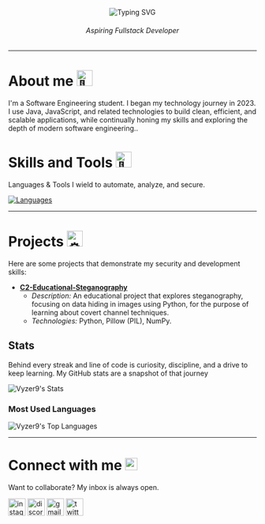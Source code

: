 <!-- Animated Title -->
<p align="center">
  <img src="https://readme-typing-svg.herokuapp.com?font=Fira+Code&size=28&pause=1000&color=36BCF7&center=true&vCenter=true&width=435&lines=Hi+Guys,+I'm+Richard!;Dev+%7C+Fullstack;Welcome+to+my+Profile!+🚀" alt="Typing SVG" /> 
</p>

<h6 align="center">Aspiring Fullstack Developer</h6>

---

<!-- About me -->
<h1>About me <picture>
  <source srcset="https://fonts.gstatic.com/s/e/notoemoji/latest/1f44b/512.webp" type="image/webp">
  <img src="https://fonts.gstatic.com/s/e/notoemoji/latest/1f44b/512.gif" alt="👋" width="32" height="32">
</picture></h1>
<p>I'm a Software Engineering student. I began my technology journey in 2023. I use Java, JavaScript, and related technologies to build clean, efficient, and scalable applications, while continually honing my skills and exploring the depth of modern software engineering..</p>

<!-- Skills and Tools -->
<h1>Skills and Tools <picture>
  <source srcset="https://fonts.gstatic.com/s/e/notoemoji/latest/1f3af/512.webp" type="image/webp">
  <img src="https://fonts.gstatic.com/s/e/notoemoji/latest/1f3af/512.gif" alt="🎯" width="32" height="32">
</picture></h1>

<p>Languages & Tools I wield to automate, analyze, and secure.</p>

[![Languages](https://skillicons.dev/icons?i=bash,js,html,css,bootstrap,vite,sass)](https://skillicons.dev)


---

<!-- Project -->
<h1>Projects <picture>
  <source srcset="https://fonts.gstatic.com/s/e/notoemoji/latest/2699_fe0f/512.webp" type="image/webp">
  <img src="https://fonts.gstatic.com/s/e/notoemoji/latest/2699_fe0f/512.gif" alt="⚙" width="32" height="32">
</picture> </h1> 
Here are some projects that demonstrate my security and development skills:

* **[C2-Educational-Steganography](https://github.com/Vyzer9/C2-Educational-Steganography)**
    * *Description:* An educational project that explores steganography, focusing on data hiding in images using Python, for the purpose of learning about covert channel techniques.
    * *Technologies:* Python, Pillow (PIL), NumPy.

<!-- Stats -->
## Stats
<p>Behind every streak and line of code is curiosity, discipline, and a drive to keep learning. My GitHub stats are a snapshot of that journey</p>

![Vyzer9's Stats](https://github-readme-stats.vercel.app/api?username=Vyzer9&theme=chartreuse-dark&show_icons=true&hide_border=true&count_private=true)

### Most Used Languages
![Vyzer9's Top Languages](https://github-readme-stats.vercel.app/api/top-langs/?username=Vyzer9&theme=chartreuse-dark&show_icons=true&hide_border=true&layout=compact)

---

<!-- Connect with me-->
<h1 align="left">Connect with me <img src="https://raw.githubusercontent.com/Tarikul-Islam-Anik/Animated-Fluent-Emojis/master/Emojis/Smilies/Love%20Letter.png" alt="Love Letter" width="25" height="25" /></h1>
<p>Want to collaborate? My inbox is always open.</p>
<div align="left">
  <a href="https://www.instagram.com/rsc.santoz"><img src="https://img.shields.io/static/v1?message=Instagram&logo=instagram&label=&color=E4405F&logoColor=white&labelColor=413b3b&style=for-the-badge" height="35" alt="instagram logo" /></a>
  <a href="https://discord.gg/vSS9Q2YP5D"><img src="https://img.shields.io/static/v1?message=Discord&logo=discord&label=&color=7289DA&logoColor=white&labelColor=413b3b&style=for-the-badge" height="35" alt="discord logo" /></a>
  <a href="mailto:Samzoovsk19@gmail.com"><img src="https://img.shields.io/static/v1?message=Gmail&logo=gmail&label=&color=D14836&logoColor=white&labelColor=413b3b&style=for-the-badge" height="35" alt="gmail logo" /></a>
  <a href="https://twitter.com/Vyzr9"><img src="https://img.shields.io/static/v1?message=Twitter&logo=twitter&label=&color=1DA1F2&logoColor=white&labelColor=413b3b&style=for-the-badge" height="35" alt="twitter logo" /></a>
</div>
